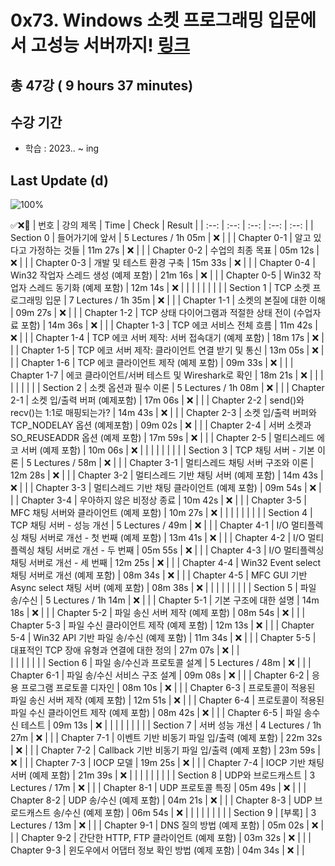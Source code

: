 # 0x73. Windows 소켓 프로그래밍 입문에서 고성능 서버까지! [링크](https://www.inflearn.com/course/%EC%9C%88%EB%8F%84%EC%9A%B0-%EC%86%8C%EC%BC%93-%EC%9E%85%EB%AC%B8-%EA%B3%A0%EC%84%B1%EB%8A%A5-%EC%84%9C%EB%B2%84)

## 총 47강 ( 9 hours 37 minutes)

## 수강 기간 
- 학습          : 2023.. ~ ing

## Last Update (d)    

![100%](https://progress-bar.dev/0/?scale=47&title=progress&width=500&color=babaca&suffix=/47)

✅❌:hammer:
| 번호 | 강의 제목 | Time | Check | Result |
| :--: | :--: | :--: | :--: | :--: |
| Section 0 | 들어가기에 앞서 | 5 Lectures / 1h 05m | ❌ |  |
| Chapter 0-1 | 알고 있다고 가정하는 것들 | 11m 27s | ❌ | |
| Chapter 0-2 | 수업의 최종 목표 | 05m 12s | ❌ | |
| Chapter 0-3 | 개발 및 테스트 환경 구축 | 15m 33s | ❌ | | 
| Chapter 0-4 | Win32 작업자 스레드 생성 (예제 포함) | 21m 16s | ❌ | | 
| Chapter 0-5 | Win32 작업자 스레드 동기화 (예제 포함) | 12m 14s | ❌ | | 
| | | | | |
| Section 1 | TCP 소켓 프로그래밍 입문 | 7 Lectures / 1h 35m | ❌ | |
| Chapter 1-1 | 소켓의 본질에 대한 이해 | 09m 27s | ❌ | | 
| Chapter 1-2 | TCP 상태 다이어그램과 적절한 상태 전이 (수업자료 포함) | 14m 36s | ❌ | |
| Chapter 1-3 | TCP 에코 서비스 전체 흐름 | 11m 42s | ❌ | | 
| Chapter 1-4 | TCP 에코 서버 제작: 서버 접속대기 (예제 포함) | 18m 17s | ❌ | |
| Chapter 1-5 | TCP 에코 서버 제작: 클라이언트 연결 받기 및 통신 | 13m 05s | ❌ | |
| Chapter 1-6 | TCP 에코 클라이언트 제작 (예제 포함) | 09m 33s | ❌ | | 
| Chapter 1-7 | 에코 클라이언트/서버 테스트 및 Wireshark로 확인 | 18m 21s | ❌ | | 
| | | | | |
| Section 2 | 소켓 옵션과 필수 이론 | 5 Lectures / 1h 08m | ❌ | |
| Chapter 2-1 | 소켓 입/출력 버퍼 (예제포함) | 17m 06s | ❌ | | 
| Chapter 2-2 | send()와 recv()는 1:1로 매핑되는가? | 14m 43s | ❌ | |
| Chapter 2-3 | 소켓 입/출력 버퍼와 TCP_NODELAY 옵션 (예제포함) | 09m 02s | ❌ | | 
| Chapter 2-4 | 서버 소켓과 SO_REUSEADDR 옵션 (예제 포함) | 17m 59s | ❌ | | 
| Chapter 2-5 | 멀티스레드 에코 서버 (예제 포함) | 10m 06s | ❌ | | 
| | | | | |
| Section 3 | TCP 채팅 서버 - 기본 이론 | 5 Lectures / 58m | ❌ | |
| Chapter 3-1 | 멀티스레드 채팅 서버 구조와 이론 | 12m 28s | ❌ | | 
| Chapter 3-2 | 멀티스레드 기반 채팅 서버 (예제 포함) | 14m 43s | ❌ | |
| Chapter 3-3 | 멀티스레드 기반 채팅 클라이언트 (예제 포함) | 09m 54s | ❌ | | 
| Chapter 3-4 | 우아하지 않은 비정상 종료 | 10m 42s | ❌ | | 
| Chapter 3-5 | MFC 채팅 서버와 클라이언트 (예제 포함) | 10m 27s | ❌ | | 
| | | | | |
| Section 4 | TCP 채팅 서버 - 성능 개선 | 5 Lectures / 49m | ❌ | | 
| Chapter 4-1 | I/O 멀티플렉싱 채팅 서버로 개선 - 첫 번째 (예제 포함) | 13m 41s | ❌ | | 
| Chapter 4-2 | I/O 멀티플렉싱 채팅 서버로 개선 - 두 번째 | 05m 55s | ❌ | | 
| Chapter 4-3 | I/O 멀티플렉싱 채팅 서버로 개선 - 세 번째 | 12m 25s | ❌ | | 
| Chapter 4-4 | Win32 Event select 채팅 서버로 개선 (예제 포함) | 08m 34s | ❌ | | 
| Chapter 4-5 | MFC GUI 기반 Async select 채팅 서버 (예제 포함) | 08m 38s | ❌ | | 
| | | | | |
| Section 5 | 파일 송/수신 | 5 Lectures / 1h 14m | ❌ | | 
| Chapter 5-1 | 기본 구조에 대한 설명 | 14m 18s | ❌ | | 
| Chapter 5-2 | 파일 송신 서버 제작 (예제 포함) | 08m 54s | ❌ | | 
| Chapter 5-3 | 파일 수신 클라이언트 제작 (예제 포함) | 12m 13s | ❌ | | 
| Chapter 5-4 | Win32 API 기반 파일 송/수신 (예제 포함) | 11m 34s | ❌ | | 
| Chapter 5-5 | 대표적인 TCP 장애 유형과 연결에 대한 정의 | 27m 07s | ❌ | |  
| | | | | |
| Section 6 | 파일 송/수신과 프로토콜 설계 | 5 Lectures / 48m | ❌ | | 
| Chapter 6-1 | 파일 송/수신 서비스 구조 설계 | 09m 08s | ❌ | | 
| Chapter 6-2 | 응용 프로그램 프로토콜 디자인 | 08m 10s | ❌ | | 
| Chapter 6-3 | 프로토콜이 적용된 파일 송신 서버 제작 (예제 포함) | 12m 51s | ❌ | | 
| Chapter 6-4 | 프로토콜이 적용된 파일 수신 클라이언트 제작 (예제 포함) | 08m 42s | ❌ | | 
| Chapter 6-5 | 파일 송수신 테스트 | 09m 13s | ❌ | | 
| | | | | |
| Section 7 | 서버 성능 개선 | 4 Lectures / 1h 27m | ❌ | | 
| Chapter 7-1 | 이벤트 기반 비동기 파일 입/출력 (예제 포함) | 22m 32s | ❌ | | 
| Chapter 7-2 | Callback 기반 비동기 파일 입/출력 (예제 포함) | 23m 59s | ❌ | | 
| Chapter 7-3 | IOCP 모델 | 19m 25s | ❌ | | 
| Chapter 7-4 | IOCP 기반 채팅 서버 (예제 포함) | 21m 39s | ❌ | | 
| | | | | |
| Section 8 | UDP와 브로드캐스트 | 3 Lectures / 17m | ❌ | | 
| Chapter 8-1 | UDP 프로토콜 특징 | 05m 49s | ❌ | | 
| Chapter 8-2 | UDP 송/수신 (예제 포함) | 04m 21s | ❌ | | 
| Chapter 8-3 | UDP 브로드캐스트 송/수신 (예제 포함) | 06m 54s | ❌ | | 
| | | | | |
| Section 9 | [부록] | 3 Lectures / 13m | ❌ | | 
| Chapter 9-1 | DNS 질의 방법 (예제 포함) | 05m 02s | ❌ | | 
| Chapter 9-2 | 간단한 HTTP, FTP 클라이언트 (예제 포함) | 03m 32s | ❌ | | 
| Chapter 9-3 | 윈도우에서 어댑터 정보 확인 방법 (예제 포함) | 04m 34s | ❌ | |